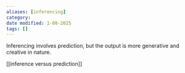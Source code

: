 ```yaml
---
aliases: [inferencing]
category:
date modified: 1-08-2025
tags: []
---
```

Inferencing involves prediction, but the output is more generative and creative in nature.

[[inference versus prediction]]